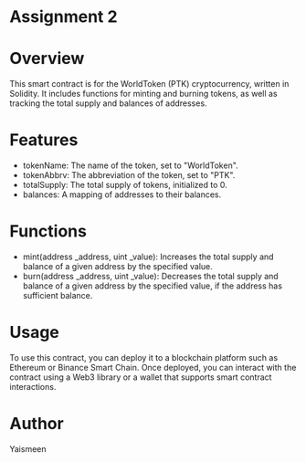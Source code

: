 # Assignment 2

# Overview

This smart contract is for the WorldToken (PTK) cryptocurrency, written in Solidity. It includes functions for minting and burning tokens, as well as tracking the total supply and balances of addresses.

# Features

- tokenName: The name of the token, set to "WorldToken".
- tokenAbbrv: The abbreviation of the token, set to "PTK".
- totalSupply: The total supply of tokens, initialized to 0.
- balances: A mapping of addresses to their balances.

# Functions

- mint(address _address, uint _value): Increases the total supply and balance of a given address by the specified value.
- burn(address _address, uint _value): Decreases the total supply and balance of a given address by the specified value, if the address has sufficient balance.

# Usage

To use this contract, you can deploy it to a blockchain platform such as Ethereum or Binance Smart Chain. Once deployed, you can interact with the contract using a Web3 library or a wallet that supports smart contract interactions.

# Author

Yaismeen

